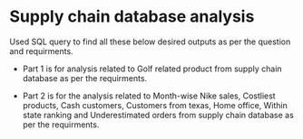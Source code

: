 # Supply chain database analysis

Used SQL query to find all these below desired outputs as per the question and requirments.

- Part 1 is for analysis related to Golf related product from supply chain database as per the requirments.

- Part 2 is for the analysis related to Month-wise Nike sales, Costliest products, Cash customers, Customers from texas, Home office, Within state ranking and Underestimated orders from supply chain database as per the requirments.

